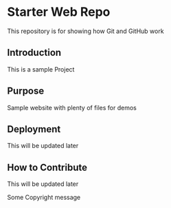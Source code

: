 # Starter Web Repo

This repository is for showing how Git and GitHub work

## Introduction

This is a sample Project

## Purpose

Sample website with plenty of files for demos

## Deployment

This will be updated later

## How to Contribute

This will be updated later

Some Copyright message
